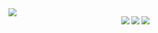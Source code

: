 

<img src="https://capsule-render.vercel.app/api?type=wave&color=FA991C&height=300&section=header&text=Hello,%20Seonah!&fontSize=90" />

<div align="center">
<img src="https://img.shields.io/badge/Python-1C768F?style=flat&logo=Python&logoColor=white"/> <img src="https://img.shields.io/badge/Instagram-ff1493?style=flat&logo=Instagram&logoColor=white"/> <img src="https://img.shields.io/badge/Blog-바탕색?style=flat&logo=Naver&logoColor=white"/>
</div>
  
<!--
**SSEONAH/SSEONAH** is a ✨ _special_ ✨ repository because its `README.md` (this file) appears on your GitHub profile.

Here are some ideas to get you started:

- 🔭 I’m currently working on ...
- 🌱 I’m currently learning ...
- 👯 I’m looking to collaborate on ...
- 🤔 I’m looking for help with ...
- 💬 Ask me about ...
- 📫 How to reach me: ...
- 😄 Pronouns: ...
- ⚡ Fun fact: ...
-->
